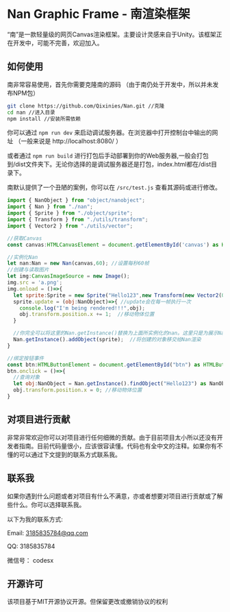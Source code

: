 # Nan Graphic Frame - 南渲染框架

“南”是一款轻量级的网页Canvas渲染框架。主要设计灵感来自于Unity。该框架正在开发中，可能不完善，欢迎加入。

## 如何使用

南非常容易使用，首先你需要克隆南的源码 （由于南仍处于开发中，所以并未发布NPM包）

```bash
git clone https://github.com/Qixinies/Nan.git //克隆
cd nan //进入目录
npm install //安装所需依赖
```

你可以通过 ``npm run dev`` 来启动调试服务器。在浏览器中打开控制台中输出的网址 （一般来说是 http://localhost:8080/ ） 

或者通过 ``npm run build`` 进行打包后手动部署到你的Web服务器,一般会打包到/dist文件夹下。无论你选择的是调试服务器还是打包，index.html都在/dist目录下。

南默认提供了一个丑陋的案例，你可以在 ``/src/test.js`` 查看其源码或进行修改。


```javascript
import { NanObject } from "object/nanobject";
import { Nan } from "./nan";
import { Sprite } from "./object/sprite";
import { Transform } from "./utils/transform";
import { Vector2 } from "./utils/vector";

//获取Canvas
const canvas:HTMLCanvasElement = document.getElementById('canvas') as HTMLCanvasElement;

//实例化Nan 
let nan:Nan = new Nan(canvas,60); //设置每秒60帧
//创建与读取图片
let img:CanvasImageSource = new Image();
img.src = 'a.png';
img.onload = ()=>{
  let sprite:Sprite = new Sprite("Hello123",new Transform(new Vector2(0,0),new Vector2(0,0)),img);
  sprite.update = (obj:NanObject)=>{ //update会在每一帧执行一次
    console.log("I'm being rendered!!!",obj);        
    obj.transform.position.x += 1;  //移动物体位置     
  }

  //你完全可以将这里的Nan.getInstance()替换为上面所实例化的nan。这里只是为展示Nan是单例的
  Nan.getInstance().addObject(sprite);  //将创建的对象移交给Nan渲染
} 

//绑定按钮事件
const btn:HTMLButtonElement = document.getElementById("btn") as HTMLButtonElement;
btn.onclick = ()=>{
  //查询对象
  let obj:NanObject = Nan.getInstance().findObject("Hello123") as NanObject;
  obj.transform.position.x = 0; //移动物体位置 
}
```

## 对项目进行贡献
非常非常欢迎你可以对项目进行任何细微的贡献。由于目前项目太小所以还没有开发者指南。目前代码量很小，应该很容读懂。代码也有全中文的注释。如果你有不懂的可以通过下文提到的联系方式联系我。

## 联系我
如果你遇到什么问题或者对项目有什么不满意，亦或者想要对项目进行贡献或了解些什么。你可以选择联系我。

以下为我的联系方式:

Email: 3185835784@qq.com

QQ: 3185835784

微信号： codesx

## 开源许可
该项目基于MIT开源协议开源。但保留更改或撤销协议的权利


